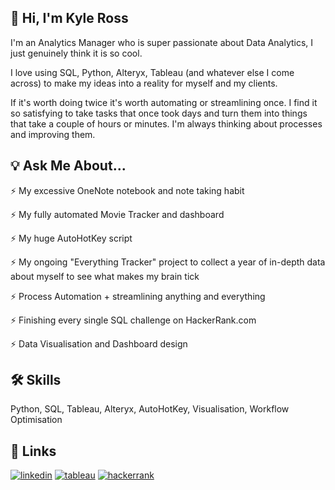 
## 🚀 Hi, I'm Kyle Ross
I'm an Analytics Manager who is super passionate about Data Analytics, I just genuinely think it is so cool.

I love using SQL, Python, Alteryx, Tableau (and whatever else I come across) to make my ideas into a reality for myself and my clients.

If it's worth doing twice it's worth automating or streamlining once. I find it so satisfying to take tasks that once took days and turn them into things that take a couple of hours or minutes. I'm always thinking about processes and improving them.


## 💡 Ask Me About...


⚡️ My excessive OneNote notebook and note taking habit

⚡️ My fully automated Movie Tracker and dashboard

⚡️ My huge AutoHotKey script

⚡️ My ongoing "Everything Tracker" project to collect a year of in-depth data about myself to see what makes my brain tick

⚡️ Process Automation + streamlining anything and everything

⚡️ Finishing every single SQL challenge on HackerRank.com

⚡️ Data Visualisation and Dashboard design
## 🛠 Skills
Python, SQL, Tableau, Alteryx, AutoHotKey, Visualisation, Workflow Optimisation

## 🔗 Links
[![linkedin](https://img.shields.io/badge/linkedin-0A66C2?style=for-the-badge&logo=linkedin&logoColor=white)](https://www.linkedin.com/in/kylerossau/)
[![tableau](https://img.shields.io/badge/tableau_public-1DA1F2?style=for-the-badge&logo=tableau&logoColor=white)](https://public.tableau.com/app/profile/kyle.ross6552)
[![hackerrank](https://img.shields.io/badge/hackerrank-000000?style=for-the-badge&logo=hackerrank&logoColor=#2ec866)](https://www.hackerrank.com/kylerossau)
